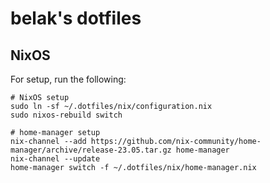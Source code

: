 # belak's dotfiles

## NixOS

For setup, run the following:

``` shell
# NixOS setup
sudo ln -sf ~/.dotfiles/nix/configuration.nix
sudo nixos-rebuild switch

# home-manager setup
nix-channel --add https://github.com/nix-community/home-manager/archive/release-23.05.tar.gz home-manager
nix-channel --update
home-manager switch -f ~/.dotfiles/nix/home-manager.nix
```
